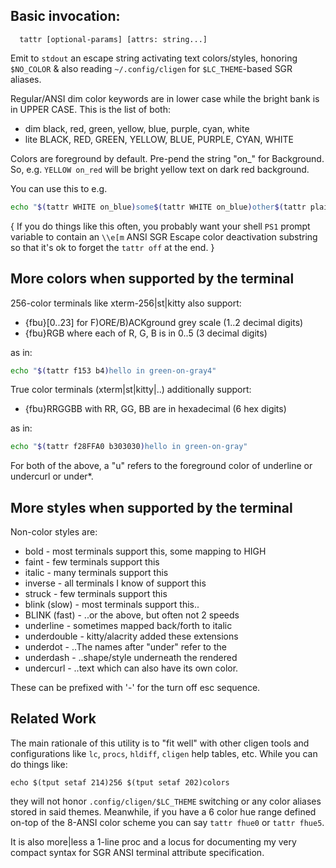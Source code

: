 Basic invocation:
-----------------
```
  tattr [optional-params] [attrs: string...]
```
Emit to `stdout` an escape string activating text colors/styles, honoring
`$NO_COLOR` & also reading `~/.config/cligen` for `$LC_THEME`-based SGR aliases.

Regular/ANSI dim color keywords are in lower case while the bright bank is in
UPPER CASE.  This is the list of both:
 * dim   black, red, green, yellow, blue, purple, cyan, white
 * lite  BLACK, RED, GREEN, YELLOW, BLUE, PURPLE, CYAN, WHITE

Colors are foreground by default.  Pre-pend the string "on_" for Background.
So, e.g. `YELLOW on_red` will be bright yellow text on dark red background.

You can use this to e.g.
```sh
echo "$(tattr WHITE on_blue)some$(tattr WHITE on_blue)other$(tattr plain)"
```
{ If you do things like this often, you probably want your shell `PS1` prompt
variable to contain an `\\e[m` ANSI SGR Escape color deactivation substring
so that it's ok to forget the `tattr off` at the end. }

More colors when supported by the terminal
------------------------------------------

256-color terminals like xterm-256|st|kitty also support:

 * {fbu}[0..23] for F)ORE/B)ACKground grey scale (1..2 decimal digits)
 * {fbu}RGB where each of R, G, B is in 0..5 (3 decimal digits)

as in:
```sh
echo "$(tattr f153 b4)hello in green-on-gray4"
```

True color terminals (xterm|st|kitty|..) additionally support:
 * {fbu}RRGGBB with RR, GG, BB are in hexadecimal (6 hex digits)

as in:
```sh
echo "$(tattr f28FFA0 b303030)hello in green-on-gray"
```
For both of the above, a "u" refers to the foreground color of underline or
undercurl or under*.

More styles when supported by the terminal
------------------------------------------

Non-color styles are:
 * bold - most terminals support this, some mapping to HIGH
 * faint - few terminals support this
 * italic - many terminals support this
 * inverse - all terminals I know of support this
 * struck - few terminals support this
 * blink (slow) - most terminals support this..
 * BLINK (fast) - ..or the above, but often not 2 speeds
 * underline - sometimes mapped back/forth to italic
 * underdouble - kitty/alacrity added these extensions
 * underdot - ..The names after "under" refer to the
 * underdash - ..shape/style underneath the rendered
 * undercurl - ..text which can also have its own color.

These can be prefixed with '-' for the turn off esc sequence.

Related Work
------------

The main rationale of this utility is to "fit well" with other cligen tools and
configurations like `lc`, `procs`, `hldiff`, `cligen` help tables, etc.  While
you can do things like:
```
echo $(tput setaf 214)256 $(tput setaf 202)colors
```
they will not honor `.config/cligen/$LC_THEME` switching or any color aliases
stored in said themes.  Meanwhile, if you have a 6 color hue range defined
on-top of the 8-ANSI color scheme you can say `tattr fhue0` or `tattr fhue5`.

It is also more|less a 1-line proc and a locus for documenting my very compact
syntax for SGR ANSI terminal attribute specification.
